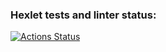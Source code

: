 ### Hexlet tests and linter status:
[![Actions Status](https://github.com/aManAndCode/data-analytics-project-96/actions/workflows/hexlet-check.yml/badge.svg)](https://github.com/aManAndCode/data-analytics-project-96/actions)
